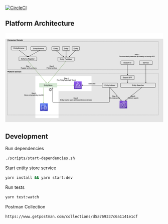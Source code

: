 [![CircleCI](https://circleci.com/gh/rivneglee/creasy-search-entity-store/tree/master.svg?style=svg&circle-token=f57bf1c49a811624fb5fc0d5bb4a01aed8c14cd0)](https://circleci.com/gh/rivneglee/creasy-search-entity-store/tree/master)

## Platform Architecture

![launch page](assets/platform-architecture.png 'Architecture')



## Development

Run dependencies
```bash
./scripts/start-dependencies.sh
```

Start entity store service
```bash
yarn install && yarn start:dev
```

Run tests
```bash
yarn test:watch
```

Postman Collection
```
https://www.getpostman.com/collections/d5a769337c6a1141e1cf
```